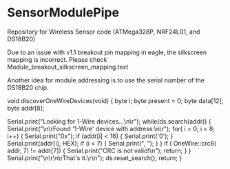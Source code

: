 SensorModulePipe
================

Repository for Wireless Sensor code (ATMega328P, NRF24L01, and DS18B20)

Due to an issue with v1.1 breakout pin mapping in eagle, the silkscreen mapping is incorrect.  Please check Module_breakout_silkscreen_mapping.text


Another idea for module addressing is to use the serial number of the DS18B20 chip.  

void discoverOneWireDevices(void) {
  byte i;
  byte present = 0;
  byte data[12];
  byte addr[8];
  
  Serial.print("Looking for 1-Wire devices...\n\r");
  while(ds.search(addr)) {
    Serial.print("\n\rFound \'1-Wire\' device with address:\n\r");
    for( i = 0; i < 8; i++) {
      Serial.print("0x");
      if (addr[i] < 16) {
        Serial.print('0');
      }
      Serial.print(addr[i], HEX);
      if (i < 7) {
        Serial.print(", ");
      }
    }
    if ( OneWire::crc8( addr, 7) != addr[7]) {
        Serial.print("CRC is not valid!\n");
        return;
    }
  }
  Serial.print("\n\r\n\rThat's it.\r\n");
  ds.reset_search();
  return;
}

